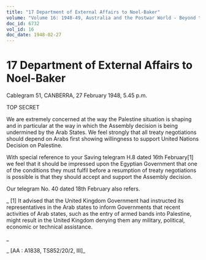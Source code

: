 ```yaml
---
title: "17 Department of External Affairs to Noel-Baker"
volume: "Volume 16: 1948-49, Australia and the Postwar World - Beyond the Region"
doc_id: 6732
vol_id: 16
doc_date: 1948-02-27
---
```


# 17 Department of External Affairs to Noel-Baker

Cablegram 51, CANBERRA, 27 February 1948, 5.45 p.m.

TOP SECRET

We are extremely concerned at the way the Palestine situation is shaping and in particular at the way in which the Assembly decision is being undermined by the Arab States. We feel strongly that all treaty negotiations should depend on Arabs first showing willingness to support United Nations Decision on Palestine.

With special reference to your Saving telegram H.8 dated 16th February[1] we feel that it should be impressed upon the Egyptian Government that one of the conditions they must fulfil before a resumption of treaty negotiations is possible is that they should accept and support the Assembly decision.

Our telegram No. 40 dated 18th February also refers.

_ [1] It advised that the United Kingdom Government had instructed its representatives in the Arab states to inform Governments that recent activities of Arab states, such as the entry of armed bands into Palestine, might result in the United Kingdom denying them any military, political, economic or technical assistance.

_

_ [AA : A1838, TS852/20/2, III]_
